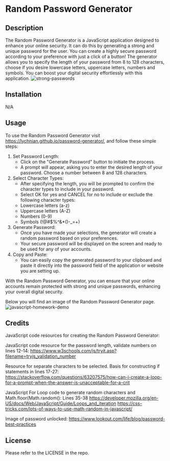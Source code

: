 # Random Password Generator


## Description

The Random Password Generator is a JavaScript application designed to enhance your online security. It can do this by generating a strong and unique password for the user. You can create a highly secure password according to your preference with just a click of a button! The generator allows you to specify the length of your password from 8 to 128 characters, choose if you desire lowercase letters, uppercase letters, numbers and symbols. You can boost your digital security effortlessly with this application.
![strong-passwords](https://github.com/Lychnian/password-generator/assets/140586279/468012b9-84ea-40eb-ad45-57940f0eda95)


## Installation

N/A


## Usage

To use the Random Password Generator visit https://lychnian.github.io/password-generator/, and follow these simple steps:

1.	Set Password Length:
    - Click on the "Generate Password" button to initiate the process.
    - A prompt will appear, asking you to enter the desired length of your password. Choose a number between 8 and 128 characters.
2.	Select Character Types:
    - After specifying the length, you will be prompted to confirm the character types to include in your password.
    - Select OK for yes and CANCEL for no to include or exclude the following character types:
    - Lowercase letters (a-z)
    - Uppercase letters (A-Z)
    - Numbers (0-9)
    - Symbols (!@#$%^&*()-_=+)
3.	Generate Password:
    - Once you have made your selections, the generator will create a random password based on your preferences.
    - Your secure password will be displayed on the screen and ready to be used for any of your accounts.
4.	Copy and Paste:
    - You can easily copy the generated password to your clipboard and paste it directly into the password field of the application or website you are     setting up.

With the Random Password Generator, you can ensure that your online accounts remain protected with strong and unique passwords, enhancing your overall digital security.

Below you will find an image of the Random Password Generator page.
![javascript-homework-demo](https://github.com/Lychnian/password-generator/assets/140586279/e9d72c0c-e4f3-4571-b63f-2d6b372e0999)


## Credits

JavaScript code resources for creating the Random Password Generator:

JavaScript code resource for the password length, validate numbers on lines 12-14:
https://www.w3schools.com/js/tryit.asp?filename=tryjs_validation_number

Resource for separate characters to be selected. Basis for constructing if statements in lines 17-27: 
https://stackoverflow.com/questions/63207575/how-can-i-create-a-loop-for-a-prompt-when-the-answer-is-unacceptable-for-a-crit

JavaScript For Loop code to generate random characters and Math.floor(Math.random(): Lines 35-38
https://developer.mozilla.org/en-US/docs/Web/JavaScript/Guide/Loops_and_iteration
https://css-tricks.com/lots-of-ways-to-use-math-random-in-javascript/

Image of password unlocked: https://www.lookout.com/life/blog/password-best-practices


## License

Please refer to the LICENSE in the repo.

